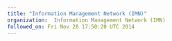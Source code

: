 ```yaml
---
title: "Information Management Network (IMN)"
organization:  Information Management Network (IMN)
followed_on: Fri Nov 28 17:50:20 UTC 2014
---
```

